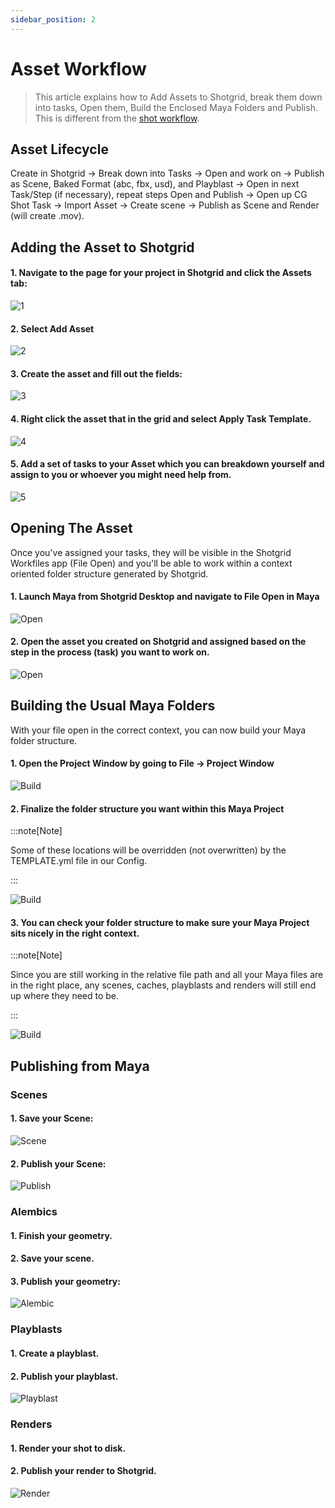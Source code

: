 ```yaml
---
sidebar_position: 2
---
```


# Asset Workflow

> This article explains how to Add Assets to Shotgrid, break them down into tasks, Open them, Build the Enclosed Maya Folders and Publish. This is different from the [shot workflow](/docs/artist/shot_workflow).

## Asset Lifecycle

Create in Shotgrid -> Break down into Tasks -> Open and work on -> Publish as Scene, Baked Format (abc, fbx, usd), and Playblast -> Open in next Task/Step (if necessary), repeat steps Open and Publish -> Open up CG Shot Task -> Import Asset -> Create scene -> Publish as Scene and Render (will create .mov).

##  Adding the Asset to Shotgrid

#### 1. Navigate to the page for your project in Shotgrid and click the Assets tab:

![1](./1.png)

#### 2. Select Add Asset

![2](./2.png)

#### 3. Create the asset and fill out the fields:

![3](./3.png)

#### 4. Right click the asset that in the grid and select Apply Task Template.

![4](./4.png)

#### 5. Add a set of tasks to your Asset which you can breakdown yourself and assign to you or whoever you might need help from.

![5](./5.png)


## Opening The Asset

Once you've assigned your tasks, they will be visible in the Shotgrid Workfiles app (File Open) and you'll be able to work within a context oriented folder structure generated by Shotgrid.

#### 1. Launch Maya from Shotgrid Desktop and navigate to File Open in Maya

![Open](./open1.png)

#### 2. Open the asset you created on Shotgrid and assigned based on the step in the process (task) you want to work on.

![Open](./open2.png)


## Building the Usual Maya Folders

With your file open in the correct context, you can now build your Maya folder structure.

#### 1. Open the Project Window by going to File -> Project Window

![Build](./build1.png)

#### 2. Finalize the folder structure you want within this Maya Project

:::note[Note]

Some of these locations will be overridden (not overwritten) by the TEMPLATE.yml file in our Config.

:::

![Build](./build2.png)

#### 3. You can check your folder structure to make sure your Maya Project sits nicely in the right context.

:::note[Note]

Since you are still working in the relative file path and all your Maya files are in the right place, any scenes, caches, playblasts and renders will still end up where they need to be.

:::

![Build](./build3.png)

## Publishing from Maya

### Scenes

#### 1. Save your Scene:

![Scene](./scene.png)

#### 2. Publish your Scene:

![Publish](./publish.png)

### Alembics

#### 1. Finish your geometry.

#### 2. Save your scene.

#### 3. Publish your geometry:

![Alembic](./alembic.png)

### Playblasts

#### 1. Create a playblast.

#### 2. Publish your playblast.

![Playblast](./playblast.png)

### Renders

#### 1. Render your shot to disk.

#### 2. Publish your render to Shotgrid.

![Render](./render.png)
